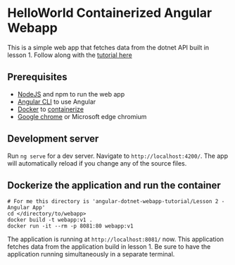 # HelloWorld Containerized Angular Webapp

This is a simple web app that fetches data from the dotnet API built in lesson 1. Follow along with the [tutorial here](http://localhost:4000/KubernetesAITutorial_2/)

## Prerequisites

+  [NodeJS](https://nodejs.org/en/) and npm to run the web app
+  [Angular CLI](https://angular.io/guide/setup-local#install-the-angular-cli) to use Angular
+  [Docker](https://docs.docker.com/get-docker/) to [containerize](https://cloud.google.com/containers#:~:text=Containerization%20provides%20a%20clean%20separation,configurations%20specific%20to%20the%20app.) 
+  [Google chrome](https://www.google.com/chrome/) or Microsoft edge chromium


## Development server

Run `ng serve` for a dev server. Navigate to `http://localhost:4200/`. The app will automatically reload if you change any of the source files.

## Dockerize the application and run the container

```shell
# For me this directory is 'angular-dotnet-webapp-tutorial/Lesson 2 - Angular App'
cd </directory/to/webapp> 
docker build -t webapp:v1 .
docker run -it --rm -p 8081:80 webapp:v1
```

The application is running at `http://localhost:8081/` now. This application fetches data from the application build in lesson 1. Be sure to have the application running simultaneously in a separate terminal.